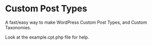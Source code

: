 Custom Post Types
=================

A fast/easy way to make WordPress Custom Post Types, and Custom Taxonomies.

Look at the example.cpt.php file for help.

